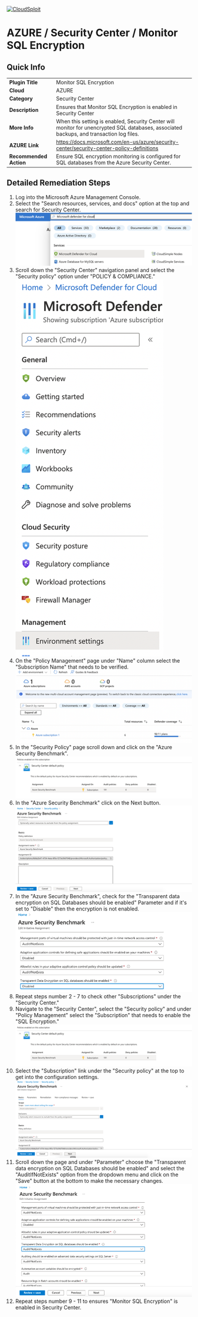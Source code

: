 [![CloudSploit](https://cloudsploit.com/img/logo-new-big-text-100.png "CloudSploit")](https://cloudsploit.com)

# AZURE / Security Center / Monitor SQL Encryption

## Quick Info

| | |
|-|-|
| **Plugin Title** | Monitor SQL Encryption |
| **Cloud** | AZURE |
| **Category** | Security Center |
| **Description** | Ensures that Monitor SQL Encryption is enabled in Security Center |
| **More Info** | When this setting is enabled, Security Center will monitor for unencrypted SQL databases, associated backups, and transaction log files. |
| **AZURE Link** | https://docs.microsoft.com/en-us/azure/security-center/security-center-policy-definitions |
| **Recommended Action** | Ensure SQL encryption monitoring is configured for SQL databases from the Azure Security Center. |

## Detailed Remediation Steps


1. Log into the Microsoft Azure Management Console.
2. Select the "Search resources, services, and docs" option at the top and search for Security Center. </br> <img src="/resources/azure/securitycenter/monitor-sql-encryption/step2.png"/>
3. Scroll down the "Security Center" navigation panel and select the "Security policy" option under "POLICY & COMPLIANCE."</br> <img src="/resources/azure/securitycenter/monitor-sql-encryption/step3.png"/>
4. On the "Policy Management" page under "Name" column select the "Subscription Name" that needs to be verified.</br> <img src="/resources/azure/securitycenter/monitor-sql-encryption/step4.png"/>
5. In the "Security Policy" page scroll down and click on the "Azure Security Benchmark".</br> <img src="/resources/azure/securitycenter/monitor-sql-encryption/step5.png"/>
6. In the "Azure Security Benchmark" click on the Next button.</br> <img src="/resources/azure/securitycenter/monitor-sql-encryption/step6.png"/>
7. In the "Azure Security Benchmark", check for the "Transparent data encryption on SQL Databases should be enabled" Parameter and if it's set to "Disable" then the encryption is not enabled.</br> <img src="/resources/azure/securitycenter/monitor-sql-encryption/step7.png"/>
8. Repeat steps number 2 - 7 to check other "Subscriptions" under the "Security Center."</br>
9. Navigate to the "Security Center", select the "Security policy" and under "Policy Management" select the "Subscription" that needs to enable the "SQL Encryption."</br> <img src="/resources/azure/securitycenter/monitor-sql-encryption/step5.png"/>
10. Select the "Subscription" link under the "Security policy" at the top to get into the configuration settings. </br> <img src="/resources/azure/securitycenter/monitor-sql-encryption/step10.png"/>
11. Scroll down the page and under "Parameter" choose the "Transparent data encryption on SQL Databases should be enabled" and select the "AuditIfNotExists" option from the dropdown menu and click on the "Save" button at the bottom to make the necessary changes.</br> <img src="/resources/azure/securitycenter/monitor-sql-encryption/step11.png"/>
12. Repeat steps number 9 - 11 to ensures "Monitor SQL Encryption" is enabled in Security Center.</br>
